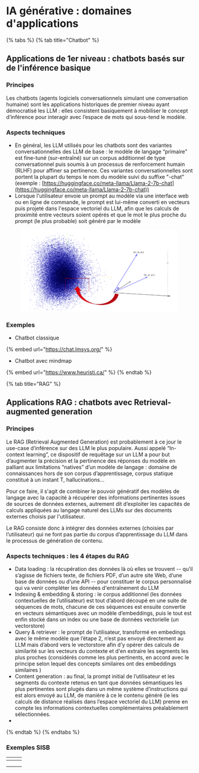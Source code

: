 # IA générative : domaines d'applications

{% tabs %}
{% tab title="Chatbot" %}


## Applications de 1er niveau : chatbots basés sur de l'inférence basique

### Principes

Les chatbots (agents logiciels conversationnels simulant une conversation humaine) sont les applications historiques de premier niveau ayant démocratisé les LLM : elles consistent basiquement à mobiliser le concept d’inférence pour interagir avec l’espace de mots qui sous-tend le modèle.

### Aspects techniques

* En général, les LLM utilisés pour les chatbots sont des variantes conversationnelles des LLM de base : le modèle de langage “primaire” est fine-tuné (sur-entraîné) sur un corpus additionnel de type conversationnel puis soumis à un processus de renforcement humain (RLHF) pour affiner sa pertinence. Ces variantes conversationnelles sont portent la plupart du temps le nom du modèle suivi du suffixe "-chat" (exemple : [https://huggingface.co/meta-llama/Llama-2-7b-chat](https://huggingface.co/meta-llama/Llama-2-7b-chat))
* Lorsque l'utilisateur envoie un prompt au modèle via une interface web ou en ligne de commande, le prompt est lui-même converti en vecteurs puis projeté dans l'espace vectoriel du LLM, afin que les calculs de proximité entre vecteurs soient opérés et que le mot le plus proche du prompt (le plus probable) soit généré par le modèle

<figure><img src=".gitbook/assets/image (1).png" alt=""><figcaption></figcaption></figure>

### Exemples

* Chatbot classique

{% embed url="https://chat.lmsys.org/" %}

* Chatbot avec mindmap

{% embed url="https://www.heuristi.ca/" %}
{% endtab %}

{% tab title="RAG" %}
## Applications RAG : chatbots avec Retrieval-augmented generation

### Principes

Le RAG (Retrieval Augmented Generation) est probablement à ce jour le use-case d’inférence sur des LLM le plus populaire. Aussi appelé “In-context learning”, ce dispositif de requêtage sur un LLM a pour but d’augmenter la précision et la pertinence des réponses du modèle en palliant aux limitations “natives” d’un modèle de langage : domaine de connaissances hors de son corpus d’apprentissage, corpus statique constitué à un instant T, hallucinations…

Pour ce faire, il s'agit de combiner le pouvoir génératif des modèles de langage avec la capacité à récupérer des informations pertinentes issues de sources de données externes, autrement dit d’exploiter les capacités de calculs appliquées au langage naturel des LLMs sur des documents externes choisis par l'utilisateur.

Le RAG consiste donc à intégrer des données externes (choisies par l’utilisateur) qui ne font pas partie du corpus d’apprentissage du LLM dans le processus de génération de contenu.

### Aspects techniques : les 4 étapes du RAG



* Data loading : la récupération des données là où elles se trouvent -- qu’il s’agisse de fichiers texte, de fichiers PDF, d’un autre site Web, d’une base de données ou d’une API -- pour constituer le corpus personnalisé qui va venir compléter les données d'entraînement du LLM
* Indexing & embedding & storing : le corpus additionnel (les données contextuelles de l’utilisateur) est tout d’abord découpé en une suite de séquences de mots, chacune de ces séquences est ensuite convertie en vecteurs sémantiques avec un modèle d’embeddings, puis le tout est enfin stocké dans un index ou une base de données vectorielle (un vectorstore)
* Query & retriever : le prompt de l’utilisateur, transformé en embedings avec le même modèle que l’étape 2, n’est pas envoyé directement au LLM mais d’abord vers le vectorstore afin d’y opérer des calculs de similarité sur les vecteurs du contexte et d'en extraire les segments les plus proches (considérés comme les plus pertinents, en accord avec le principe selon lequel des concepts similaires ont des embeddings similaires )
* Content generation : au final, la prompt initial de l’utilisateur et les segments du contexte retenus en tant que données sémantiques les plus pertinentes sont plugés dans un même système d’instructions qui est alors envoyé au LLM, de manière à ce le contenu généré (ie les calculs de distance réalisés dans l’espace vectoriel du LLM) prenne en compte les informations contextuelles complémentaires préalablement sélectionnées.
*
{% endtab %}
{% endtabs %}



### Exemples SISB

<table data-view="cards"><thead><tr><th></th><th></th><th></th></tr></thead><tbody><tr><td></td><td></td><td></td></tr><tr><td></td><td></td><td></td></tr><tr><td></td><td></td><td></td></tr></tbody></table>

